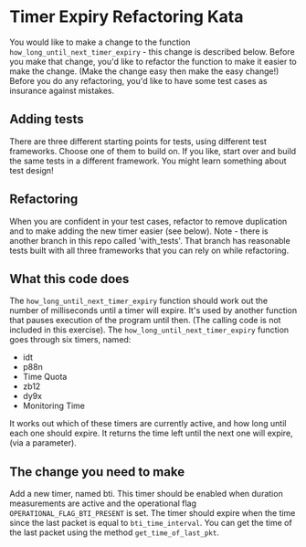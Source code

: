 Timer Expiry Refactoring Kata
=============================

You would like to make a change to the function `how_long_until_next_timer_expiry` - this change is described below. 
Before you make that change, you'd like to refactor the function to make it easier to make the change. (Make the change easy then make the easy change!) 
Before you do any refactoring, you'd like to have some test cases as insurance against mistakes. 

Adding tests
------------
There are three different starting points for tests, using different test frameworks. Choose one of them to build on. 
If you like, start over and build the same tests in a different framework. You might learn something about test design!

Refactoring
-----------
When you are confident in your test cases, refactor to remove duplication and to make adding the new timer easier (see below). 
Note - there is another branch in this repo called 'with_tests'. That branch has reasonable tests built with all three
frameworks that you can rely on while refactoring.

What this code does
-------------------

The `how_long_until_next_timer_expiry` function should work out the number of milliseconds until a timer will expire. It's used by another function that pauses execution of the program until then. (The calling code is not included in this exercise). The `how_long_until_next_timer_expiry` function goes through six timers, named:

- idt
- p88n
- Time Quota
- zb12
- dy9x
- Monitoring Time

It works out which of these timers are currently active, and how long until each one should expire. It returns the time left until the next one will expire, (via a parameter).


The change you need to make
---------------------------

Add a new timer, named bti. This timer should be enabled when duration measurements are active and the operational flag `OPERATIONAL_FLAG_BTI_PRESENT` is set. The timer should expire when the time since the last packet is equal to `bti_time_interval`. You can get the time of the last packet using the method `get_time_of_last_pkt`.

